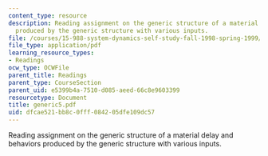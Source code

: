 ```yaml
---
content_type: resource
description: Reading assignment on the generic structure of a material delay and behaviors
  produced by the generic structure with various inputs.
file: /courses/15-988-system-dynamics-self-study-fall-1998-spring-1999/dfcae521bb8c0fff084205dfe109dc57_generic5.pdf
file_type: application/pdf
learning_resource_types:
- Readings
ocw_type: OCWFile
parent_title: Readings
parent_type: CourseSection
parent_uid: e5399b4a-7510-d085-aeed-66c8e9603399
resourcetype: Document
title: generic5.pdf
uid: dfcae521-bb8c-0fff-0842-05dfe109dc57
---
```

Reading assignment on the generic structure of a material delay and behaviors produced by the generic structure with various inputs.

